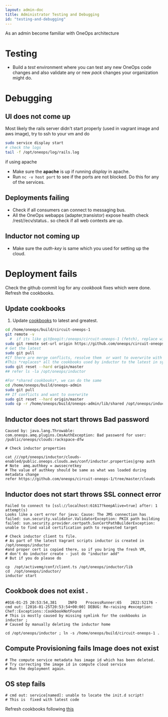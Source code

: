 ```yaml
---
layout: admin-doc
title: Administrator Testing and Debugging
id: "testing-and-debugging"
---
```

As an admin become familiar with OneOps architecture

# Testing
* Build a *test* environment where you can test any new OneOps code changes and also validate any or new *pack* changes your organization might do.

# Debugging


## UI does not come up  

Most likely the rails server didn't start properly (used in vagrant image and aws image), try to ssh to your vm and do

~~~ bash
sudo service display start
# check the logs
tail -f /opt/oneops/log/rails.log
~~~  

if using apache

  * Make sure the **apache** is up if running *display* in apache.
  * Run `nc -v host port` to see if the ports are not blocked. Do this for any of the  services.

## Deployments failing
  * Check if all consumers can connect to messaging bus.
  * All the OneOps webapps (adapter,transistor) expose health check /rest/<context>/ecv/status.. so check if all web contexts are up.

## Inductor not coming up
  * Make sure the *auth-key* is same which you used for setting up the cloud.


# Deployment fails

Check the github commit log for any *cookbook* fixes which were done. Refresh the cookbooks.  

## Update cookbooks

1. Update [cookbooks](https://github.com/oneops/circuit-oneops-1/tree/master/components/cookbooks) to latest and greatest.

~~~ bash
cd /home/oneops/build/circuit-oneops-1
git remote -v
  #  if its like git@oogit:/oneops/circuit-oneops-1 (fetch), replace with https
sudo git remote set-url origin https://github.com/oneops/circuit-oneops-1.git  
# Get the latest
sudo git pull
#If there are merge conflicts, resolve them  or want to overwrite with the latest
#This *replaces* all the cookbooks used by inductor to the latest in sync with github
sudo git reset --hard origin/master
## refer ls -la /opt/oneops/inductor

#For *shared cookbooks*, we can do the same
cd /home/oneops/build/oneops-admin
sudo git pull
## If conflicts and want to overwrite
sudo git reset --hard origin/master
sudo cp -r /home/oneops/build/oneops-admin/lib/shared /opt/oneops/inductor
~~~

## Inductor does not start throws Bad password

~~~
Caused by: java.lang.Throwable: com.oneops.amq.plugins.CmsAuthException: Bad password for user: /public/oneops/clouds:rackspace-dfw

# Check inductor properties

cat ///opt/oneops/inductor/clouds-enabled/public.oneops.clouds.aws/conf/inductor.properties|grep auth
# Note  amq.authkey = awssecretkey
# The value of authkey should be same as what was loaded during metadata change
refer https://github.com/oneops/circuit-oneops-1/tree/master/clouds
~~~

## Inductor does not start throws SSL connect error

~~~
Failed to connect to [ssl://localhost:61617?keepAlive=true] after: 1 attempt(s)
Looks like a cert error for java: Cause: The JMS connection has failed: sun.security.validator.ValidatorException: PKIX path building failed: sun.security.provider.certpath.SunCertPathBuilderException: unable to find valid certification path to requested target

# Check inductor client ts file.
# As part of the latest Vagrant scripts inductor is created in /opt/oneops/inductor
#and proper cert is copied there, so if you bring the fresh VM,
# don't do inductor create - just do "inductor add"
# But if you do please do

cp  /opt/activemq/conf/client.ts /opt/oneops/inductor/lib
cd  /opt/oneops/inductor/
inductor start
~~~

## Cookbook does not exist .

~~~
#016-01-25 20:53:54,381     INFO    ProcessRunner:65    2822:52176 - cmd out: [2016-01-25T20:53:54+00:00] DEBUG: Re-raising #exception: Chef::Exceptions::CookbookNotFound
# This is mostly caused by missing symlink for the cookbooks in inductor ;
# Caused by manually deleting the inductor home

cd /opt/oneops/inductor ; ln -s /home/oneops/build/circuit-oneops-1 .
~~~

## Compute Provisioning fails Image does not exist

~~~
# The compute service metadata has image id which has been deleted.
# Try correcting the image id in compute cloud service
# Run the deployment again.
~~~

## OS step fails

~~~
# cmd out: service[named]: unable to locate the init.d script!
# This is  fixed with latest code
~~~

Refresh cookbooks following [this](#update-cookbooks)
